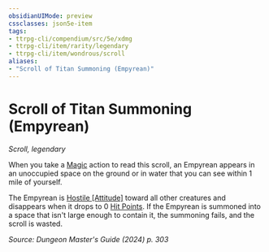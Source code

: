 ```yaml
---
obsidianUIMode: preview
cssclasses: json5e-item
tags:
- ttrpg-cli/compendium/src/5e/xdmg
- ttrpg-cli/item/rarity/legendary
- ttrpg-cli/item/wondrous/scroll
aliases: 
- "Scroll of Titan Summoning (Empyrean)"
---
```

# Scroll of Titan Summoning (Empyrean)
*Scroll, legendary*  



When you take a [Magic](Mechanics/rules/actions.md#Magic) action to read this scroll, an Empyrean appears in an unoccupied space on the ground or in water that you can see within 1 mile of yourself.

The Empyrean is [Hostile [Attitude]](Mechanics/rules/variant-rules/hostile-attitude-xphb.md) toward all other creatures and disappears when it drops to 0 [Hit Points](Mechanics/rules/variant-rules/hit-points-xphb.md). If the Empyrean is summoned into a space that isn't large enough to contain it, the summoning fails, and the scroll is wasted.

*Source: Dungeon Master's Guide (2024) p. 303*